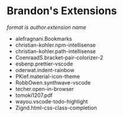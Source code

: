 # Brandon's Extensions

*format is author.extension name*

- alefragnani.Bookmarks
- christian-kohler.npm-intellisense
- christian-kohler.path-intellisense
- CoenraadS.bracket-pair-colorizer-2
- esbenp.prettier-vscode
- oderwat.indent-rainbow
- PKief.material-icon-theme
- RobbOwen.synthwave-vscode
- techer.open-in-browser
- tomoki1207.pdf
- wayou.vscode-todo-highlight
- Zignd.html-css-class-completion